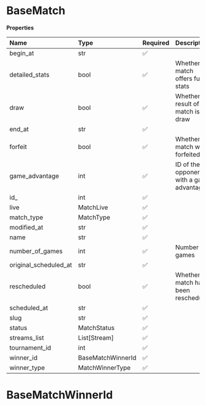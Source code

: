 # BaseMatch

**Properties**

| Name                  | Type              | Required | Description                              |
| :-------------------- | :---------------- | :------- | :--------------------------------------- |
| begin_at              | str               | ✅       |                                          |
| detailed_stats        | bool              | ✅       | Whether the match offers full stats      |
| draw                  | bool              | ✅       | Whether result of the match is a draw    |
| end_at                | str               | ✅       |                                          |
| forfeit               | bool              | ✅       | Whether match was forfeited              |
| game_advantage        | int               | ✅       | ID of the opponent with a game advantage |
| id\_                  | int               | ✅       |                                          |
| live                  | MatchLive         | ✅       |                                          |
| match_type            | MatchType         | ✅       |                                          |
| modified_at           | str               | ✅       |                                          |
| name                  | str               | ✅       |                                          |
| number_of_games       | int               | ✅       | Number of games                          |
| original_scheduled_at | str               | ✅       |                                          |
| rescheduled           | bool              | ✅       | Whether match has been rescheduled       |
| scheduled_at          | str               | ✅       |                                          |
| slug                  | str               | ✅       |                                          |
| status                | MatchStatus       | ✅       |                                          |
| streams_list          | List[Stream]      | ✅       |                                          |
| tournament_id         | int               | ✅       |                                          |
| winner_id             | BaseMatchWinnerId | ✅       |                                          |
| winner_type           | MatchWinnerType   | ✅       |                                          |

# BaseMatchWinnerId
